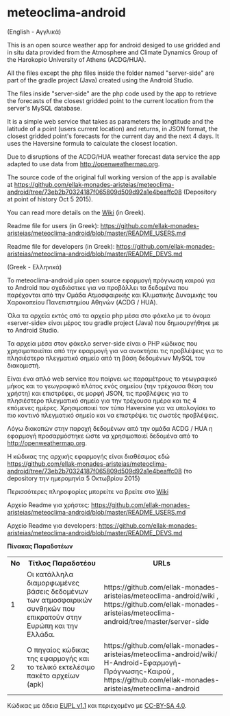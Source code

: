 # meteoclima-android

(English - Αγγλικά)

This is an open source weather app for android desiged to use gridded and in situ data provided from the Atmosphere and Climate Dynamics Group of the Harokopio University of Athens (ACDG/HUA).

All the files except the php files inside the folder named "server-side" are part of the gradle project (Java) created using the Android Studio.

The files inside "server-side" are the php code used by the app to retrieve the forecasts of the closest gridded point to the current location from the server's MySQL database.

It is a simple web service that takes as parameters the longtitude and the latitude of a point (users current location) and returns, in JSON format, the closest gridded point's forecasts for the current day and the next 4 days. It uses the Haversine formula to calculate the closest location.

Due to disruptions of the ACDG/HUA weather forecast data service the app adapted to use data from http://openweathermap.org.

The source code of the original full working version of the app is available at https://github.com/ellak-monades-aristeias/meteoclima-android/tree/73eb2b70324187f065809d509d92a1e4beaffc08 (Depository at point of history Oct 5 2015).

You can read more details on the <a href="https://github.com/ellak-monades-aristeias/meteoclima-android/wiki">Wiki</a> (in Greek).

Readme file for users (in Greek): https://github.com/ellak-monades-aristeias/meteoclima-android/blob/master/README_USERS.md

Readme file for developers (in Greek): https://github.com/ellak-monades-aristeias/meteoclima-android/blob/master/README_DEVS.md

(Greek - Ελληνικά)

Το meteoclima-android μία open source εφαρμογή πρόγνωση καιρού για το Android που σχεδιάστικε για να προβάλλει τα δεδομένα που παρέχονται από την Ομάδα Ατμοσφαιρικής και Κλιματικής Δυναμικής του Χαροκοπείου Πανεπιστημίου Αθηνών (ACDG / HUA).

Όλα τα αρχεία εκτός από τα αρχεία php μέσα στο φάκελο με το όνομα «server-side» είναι μέρος του gradle project (Java) που δημιουργήθηκε με το Android Studio.

Τα αρχεία μέσα στον φάκελο server-side είναι ο PHP κώδικας που χρησιμοποιείται από την εφαρμογή για να ανακτήσει τις προβλέψεις για το πλησιέστερο πλεγματικό σημείο από τη βάση δεδομένων MySQL του διακομιστή.

Είναι ένα απλό web service που παίρνει ως παραμέτρους το γεωγραφικό μήκος και το γεωγραφικό πλάτος ενός σημείου (την τρέχουσα θέση του χρήστη) και επιστρέφει, σε μορφή JSON, τις προβλέψεις για το πλησιέστερο πλεγματικό σημείο για την τρέχουσα ημέρα και τις 4 επόμενες ημέρες. Χρησιμοποιεί τον τύπο Haversine για να υπολογίσει το πιο κοντινό πλεγματικό σημείο και να επιστρέψει τις σωστές προβλέψεις.

Λόγω διακοπών στην παροχή δεδομένων από την ομάδα ACDG / HUA η εφαρμογή προσαρμόστηκε ώστε να χρησιμοποιεί δεδομένα από το http://openweathermap.org.

Η κώδικας της αρχικής εφαρμογής είναι διαθέσιμος εδώ https://github.com/ellak-monades-aristeias/meteoclima-android/tree/73eb2b70324187f065809d509d92a1e4beaffc08 (το depository την ημερομηνία 5 Οκτωβρίου 2015)

Περισσότερες πληροφορίες μπορείτε να βρείτε στο <a href="https://github.com/ellak-monades-aristeias/meteoclima-android/wiki">Wiki</a> 

Αρχείο Readme για χρήστες: https://github.com/ellak-monades-aristeias/meteoclima-android/blob/master/README_USERS.md

Αρχείο Readme για developers: https://github.com/ellak-monades-aristeias/meteoclima-android/blob/master/README_DEVS.md

**Πίνακας Παραδοτέων**

<table>
<tr>
<th>No</th><th>Τίτλος Παραδοτέου</th><th>URLs</th>
</tr>
<tr>
<td>1</td><td>Οι κατάλληλα διαμορφωμένες βάσεις δεδομένων των ατμοσφαιρικών συνθηκών που επικρατούν στην Ευρώπη και την Ελλάδα.</td><td>https://github.com/ellak-monades-aristeias/meteoclima-android/wiki , https://github.com/ellak-monades-aristeias/meteoclima-android/tree/master/server-side</td>
</tr>
<tr>
<td>2</td><td>O πηγαίος κώδικας της εφαρμογής και το τελικό εκτελέσιμο πακέτο αρχείων (apk)</td><td>https://github.com/ellak-monades-aristeias/meteoclima-android/wiki/Η-Android-Εφαρμογή-Πρόγνωσης-Καιρού , https://github.com/ellak-monades-aristeias/meteoclima-android</td>
</tr>
</table>

Κώδικας με άδεια <a href="https://github.com/ellak-monades-aristeias/meteoclima-android/blob/master/LICENSE_GR.pdf">EUPL v1.1</a> και περιεχομένο με <a href="https://creativecommons.org/licenses/by-sa/4.0/">CC-BY-SA 4.0</a>.
